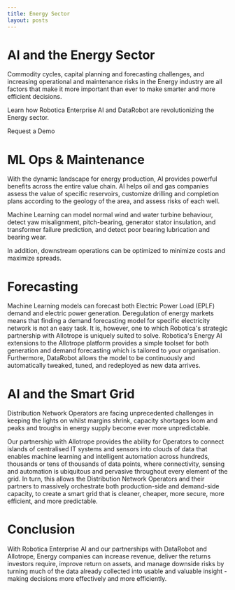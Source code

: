```yaml
---
title: Energy Sector
layout: posts
---
```


# AI and the Energy Sector

Commodity cycles, capital planning and forecasting challenges, and increasing operational and maintenance risks in the Energy industry are all factors that make it more important than ever to make smarter and more efficient decisions. 

Learn how Robotica Enterprise AI and DataRobot are revolutionizing the Energy sector.

Request a Demo

# ML Ops & Maintenance

With the dynamic landscape for energy production, AI provides powerful benefits across the entire value chain. AI helps oil and gas companies assess the value of specific reservoirs, customize drilling and completion plans according to the geology of the area, and assess risks of each well.

Machine Learning can model normal wind and water turbine behaviour, detect yaw misalignment, pitch-bearing, generator stator insulation, and transformer failure prediction, and detect poor bearing lubrication and bearing wear.

In addition, downstream operations can be optimized to minimize costs and maximize spreads.

# Forecasting

Machine Learning models can forecast both Electric Power Load (EPLF) demand and electric power generation. Deregulation of energy markets means that finding a demand forecasting model for specific electricity network is not an easy task. It is, however, one to which Robotica's strategic partnership with Allotrope is uniquely suited to solve. Robotica's Energy AI extensions to the Allotrope platform provides a simple toolset for both generation and demand forecasting which is tailored to your organisation. Furthermore, DataRobot allows the model to be continuously and automatically tweaked, tuned, and redeployed as new data arrives.

# AI and the Smart Grid

Distribution Network Operators are facing unprecedented challenges in keeping the lights on whilst margins shrink, capacity shortages loom and peaks and troughs in energy supply become ever more unpredictable.

Our partnership with Allotrope provides the ability for Operators to connect islands of centralised IT systems and sensors into clouds of data that enables machine learning and intelligent automation across hundreds, thousands or tens of thousands of data points, where connectivity, sensing and automation is ubiquitous and pervasive throughout every element of the grid.  In turn, this allows the Distribution Network Operators and their partners to massively orchestrate both production-side and demand-side capacity, to create a smart grid that is cleaner, cheaper, more secure, more efficient, and more predictable.

# Conclusion

With Robotica Enterprise AI and our partnerships with DataRobot and Allotrope, Energy companies can increase revenue, deliver the returns investors require, improve return on assets, and manage downside risks by turning much of the data already collected into usable and valuable insight - making decisions more effectively and more efficiently.

